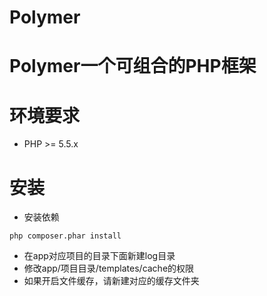 # Polymer
# Polymer一个可组合的PHP框架
# 环境要求
* PHP >= 5.5.x


# 安装
* 安装依赖
```
php composer.phar install
```
* 在app对应项目的目录下面新建log目录
* 修改app/项目目录/templates/cache的权限
* 如果开启文件缓存，请新建对应的缓存文件夹
